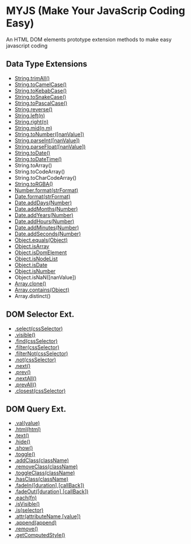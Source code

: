 # MYJS (Make Your JavaScrip Coding Easy)

An HTML DOM elements prototype extension methods to make easy javascript coding

## Data Type Extensions

- [String.trimAll()](https://myjsacademy.blogspot.com/2020/08/string.html)
- [String.toCamelCase()](https://myjsacademy.blogspot.com/2020/08/javascript-stringtocamelcase.html)
- [String.toKebabCase()](https://myjsacademy.blogspot.com/2020/08/javascript-stringtokebabcase.html)
- [String.toSnakeCase()](https://myjsacademy.blogspot.com/2020/08/javascript-stringtosnakecase.html)
- [String.toPascalCase()](https://myjsacademy.blogspot.com/2020/08/javascript-stringtopascalcase.html)
- [String.reverse()](https://myjsacademy.blogspot.com/2020/08/javascript-stringreverse.html)
- [String.left(n)](https://myjsacademy.blogspot.com/2020/08/javascript-stringleft.html)
- [String.right(n)](https://myjsacademy.blogspot.com/2020/08/javascript-stringright.html)
- [String.mid(n,m)](https://myjsacademy.blogspot.com/2020/08/javascript-stringmid.html)
- [String.toNumber([nanValue])](https://myjsacademy.blogspot.com/2020/08/javascript-stringtonumber.html)
- [String.parseInt([nanValue])](https://myjsacademy.blogspot.com/2020/09/javascript-stringparseintnanvalue.html)
- [String.parseFloat([nanValue])](https://myjsacademy.blogspot.com/2020/09/javascript-stringparsefloatnanvalue.html)
- [String.toDate()](https://myjsacademy.blogspot.com/2020/08/javascript-stringtodate.html)
- [String.toDateTime()](https://myjsacademy.blogspot.com/2020/08/javascript-stringtodatetime.html)
- String.toArray()
- String.toCodeArray()
- String.toCharCodeArray()
- [String.toRGBA()](https://myjsacademy.blogspot.com/2020/09/javascript-string-strcolortorgba.html)
- [Number.format(strFormat)](https://myjsacademy.blogspot.com/2020/08/javascript-numberformatstrformat.html)
- [Date.format(strFormat)](https://myjsacademy.blogspot.com/2020/08/javascript-dateformatstrformat.html)
- [Date.addDays(Number)](https://myjsacademy.blogspot.com/2020/08/javascript-dateadddaysnumber.html)
- [Date.addMonths(Number)](https://myjsacademy.blogspot.com/2020/08/javascript-dateaddmonthsnumber.html)
- [Date.addYears(Number)](https://myjsacademy.blogspot.com/2020/08/javascript-dateaddyearsnumber.html)
- [Date.addHours(Number)](https://myjsacademy.blogspot.com/2020/08/javascript-dateaddhoursnumber.html)
- [Date.addMinutes(Number)](https://myjsacademy.blogspot.com/2020/08/javascript-dateaddminutesnumber.html)
- [Date.addSeconds(Number)](https://myjsacademy.blogspot.com/2020/08/javascript-dateaddsecondsnumber.html)
- [Object.equals(Object)](https://myjsacademy.blogspot.com/2020/09/javascript-object-equalsobject.html)
- [Object.isArray](https://myjsacademy.blogspot.com/2020/09/javascript-objectisarray.html)
- [Object.isDomElement](https://myjsacademy.blogspot.com/2020/09/javascript-objectisdomelement.html)
- [Object.isNodeList](https://myjsacademy.blogspot.com/2020/09/javascript-objectisnodelist.html)
- [Object.isDate](https://myjsacademy.blogspot.com/2020/09/javascript-objectisdate.html)
- [Object.isNumber](https://myjsacademy.blogspot.com/2020/09/javascript-objectisnumber.html)
- Object.isNaN([nanValue])
- [Array.clone()](https://myjsacademy.blogspot.com/2020/09/javascript-arrayclone.html)
- [Array.contains(Object)](https://myjsacademy.blogspot.com/2020/09/javascript-arraycontainsobject.html)
- Array.distinct()

## DOM Selector Ext.

- [.select(cssSelector)](https://myjsacademy.blogspot.com/2020/08/javascript-selectcssselector.html)
- [.visible()](https://myjsacademy.blogspot.com/2020/08/javascript-visible.html)
- [.find(cssSelector)](https://myjsacademy.blogspot.com/2020/08/javascript-findcssselector.html)
- [.filter(cssSelector)](https://myjsacademy.blogspot.com/2020/08/javascript-filtercssselector.html)
- [.filterNot(cssSelector)](https://myjsacademy.blogspot.com/2020/08/javascript-filternotcssselector.html)
- [.not(cssSelector)](https://myjsacademy.blogspot.com/2020/08/javascript-notcssselector.html)
- [.next()](https://myjsacademy.blogspot.com/2020/08/javascript-next.html)
- [.prev()](https://myjsacademy.blogspot.com/2020/08/javascript-prev.html)
- [.nextAll()](https://myjsacademy.blogspot.com/2020/08/javascript-nextall.html)
- [.prevAll()](https://myjsacademy.blogspot.com/2020/08/javascript-prevall.html)
- [.closest(cssSelector)](https://myjsacademy.blogspot.com/2020/09/javascript-closestcssselector.html)

## DOM Query Ext.

- [.val(value)](https://myjsacademy.blogspot.com/2020/09/javascript-domelement-valvalue.html)
- [.html(html)](https://myjsacademy.blogspot.com/2020/09/javascript-domelement-htmlhtml.html)
- [.text()](https://myjsacademy.blogspot.com/2020/09/javascript-domelement-text.html)
- [.hide()](https://myjsacademy.blogspot.com/2020/09/javascript-dom-elements-hide.html)
- [.show()](https://myjsacademy.blogspot.com/2020/09/javascript-dom-elements-show.html)
- [.toggle()](https://myjsacademy.blogspot.com/2020/09/javascript-dom-elements-toggle.html)
- [.addClass(className)](https://myjsacademy.blogspot.com/2020/09/javascript-domelement-addclassclassname.html)
- [.removeClass(className)](https://myjsacademy.blogspot.com/2020/09/javascript-domelement.html)
- [.toggleClass(className)](https://myjsacademy.blogspot.com/2020/09/javascript-domelement_6.html)
- [.hasClass(className)](https://myjsacademy.blogspot.com/2020/09/javascript-domelement-hasclass-classname.html)
- [.fadeIn([duration],[callBack])](https://myjsacademy.blogspot.com/2020/09/javascript-domelement_8.html)
- [.fadeOut([duration],[callBack])](https://myjsacademy.blogspot.com/2020/09/javascript-domelement_10.html)
- [.each(fn)](https://myjsacademy.blogspot.com/2020/09/javascript-domelementlist-each-function.html)
- [.isVisible()](https://myjsacademy.blogspot.com/2020/09/javascript-domelement-isvisible.html)
- [.is(selector)](https://myjsacademy.blogspot.com/2020/09/javascript-domelement_14.html)
- [.attr(attributeName,[value])](https://myjsacademy.blogspot.com/2020/09/javascript-domelement_29.html)
- [.append(append)](https://myjsacademy.blogspot.com/2020/09/javascript-domelement-appenddomelement.html)
- [.remove()](https://myjsacademy.blogspot.com/2020/09/javascript-domelement-remove.html)
- [.getComputedStyle()](https://myjsacademy.blogspot.com/2020/09/javascript-domelementgetcomputedstyle.html)
